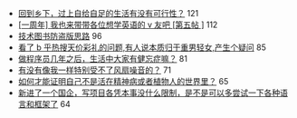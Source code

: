 - [回到乡下，过上自给自足的生活有没有可行性？](https://www.v2ex.com/t/675552) 121
- [[一周年] 我也来带带各位想学英语的 v 友吧 [第五帖 ]](https://www.v2ex.com/t/675603) 112
- [技术图书防盗版思路](https://www.v2ex.com/t/675536) 96
- [看了 b 乎热搜天价彩礼的问题,有人说本质归于重男轻女,产生个疑问](https://www.v2ex.com/t/675504) 85
- [做程序员几年之后，生活中大家有健忘症嘛？](https://www.v2ex.com/t/675472) 81
- [有没有像我一样特别受不了风扇噪音的？](https://www.v2ex.com/t/675526) 71
- [如何才能证明自己不是活在精神病或者植物人的世界里？](https://www.v2ex.com/t/675490) 65
- [新进了一个国企，写项目各凭本事没什么限制，是不是可以多尝试一下各种语言和框架了](https://www.v2ex.com/t/675539) 64